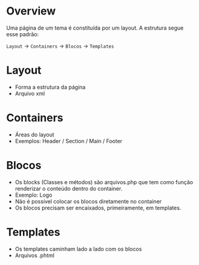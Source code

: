 # Overview
Uma página de um tema é constituída por um layout. A estrutura segue esse padrão:

`Layout` -> `Containers` -> `Blocos` -> `Templates`

# Layout
- Forma a estrutura da página
- Arquivo xml

# Containers
- Áreas do layout
- Exemplos: Header / Section / Main / Footer

# Blocos
- Os blocks (Classes e métodos) são arquivos.php que tem como função renderizar o conteúdo dentro do container.
- Exemplo: Logo
- Não é possível colocar os blocos diretamente no container
- Os blocos precisam ser encaixados, primeiramente, em templates.

# Templates
- Os templates caminham lado a lado com os blocos
- Arquivos .phtml 